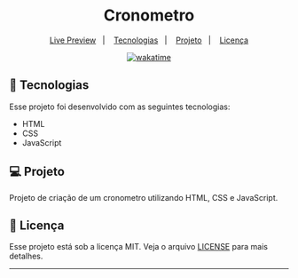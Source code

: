 <h1 align="center">
  Cronometro
</h1>

<p align="center">
  <a href="#">Live Preview</a>&nbsp;&nbsp;&nbsp;|&nbsp;&nbsp;&nbsp;
  <a href="#-tecnologias">Tecnologias</a>&nbsp;&nbsp;&nbsp;|&nbsp;&nbsp;&nbsp;
  <a href="#-projeto">Projeto</a>&nbsp;&nbsp;&nbsp;|&nbsp;&nbsp;&nbsp;
  <a href="#memo-licença">Licença</a>
</p>

<p align="center">
<a href="https://wakatime.com/badge/user/68660678-6b86-4b78-98df-f5f41a37e1bc/project/d7c937be-40d0-4806-b187-5c355356b620"><img src="https://wakatime.com/badge/user/68660678-6b86-4b78-98df-f5f41a37e1bc/project/d7c937be-40d0-4806-b187-5c355356b620.svg" alt="wakatime"></a>
</p>

## 🚀 Tecnologias

Esse projeto foi desenvolvido com as seguintes tecnologias:

- HTML
- CSS
- JavaScript

## 💻 Projeto

Projeto de criação de um cronometro utilizando HTML, CSS e JavaScript.

## :memo: Licença

Esse projeto está sob a licença MIT. Veja o arquivo [LICENSE](LICENSE) para mais detalhes.

---
